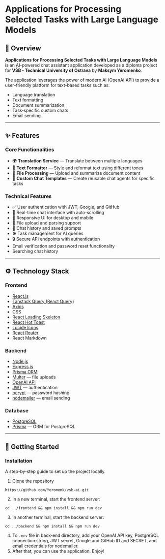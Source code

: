 # Applications for Processing Selected Tasks with Large Language Models

## 🧠 Overview

**Applications for Processing Selected Tasks with Large Language Models** is an AI-powered chat assistant application developed as a diploma project for **VŠB - Technical University of Ostrava** by **Maksym Yeromenko**.

The application leverages the power of modern AI (OpenAI API) to provide a user-friendly platform for text-based tasks such as:

- Language translation  
- Text formatting  
- Document summarization  
- Task-specific custom chats
- Email sending

---

## ✨ Features

### Core Functionalities

- 🌍 **Translation Service** — Translate between multiple languages  
- 🎨 **Text Formatter** — Style and reformat text using different tones  
- 📄 **File Processing** — Upload and summarize document content  
- 💬 **Custom Chat Templates** — Create reusable chat agents for specific tasks  

### Technical Features

- ✅ User authentication with JWT, Google, and GitHub
- 💬 Real-time chat interface with auto-scrolling  
- 📱 Responsive UI for desktop and mobile  
- 📁 File upload and parsing support  
- 💾 Chat history and saved prompts  
- ⚙️ Task management for AI queries  
- 🔒 Secure API endpoints with authentication
- Email verification and password reset functionality
- Searching chat history


---

## ⚙️ Technology Stack

### Frontend

- [React.js](https://reactjs.org/)  
- [Tanstack Query (React Query)](https://tanstack.com/query/latest)  
- [Axios](https://axios-http.com/)  
- CSS  
- [React Loading Skeleton](https://github.com/dvtng/react-loading-skeleton)  
- [React Hot Toast](https://react-hot-toast.com/)
- [Lucide Icons](https://lucide.dev/)
- [React Router](https://reactrouter.com/en/main)
- React Markdown

### Backend

- [Node.js](https://nodejs.org/)  
- [Express.js](https://expressjs.com/)  
- [Prisma ORM](https://www.prisma.io/)  
- [Multer](https://github.com/expressjs/multer) — file uploads  
- [OpenAI API](https://platform.reformateTextAi.com/)  
- [JWT](https://jwt.io/) — authentication
- [bcrypt](https://www.npmjs.com/package/bcrypt) — password hashing
- [nodemailer](https://nodemailer.com/about/) — email sending

### Database

- [PostgreSQL](https://www.postgresql.org/)
- [Prisma](https://www.prisma.io/) — ORM for PostgreSQL

---
## 🚀 Getting Started
### Installation
A step-by-step guide to set up the project locally.
1. Clone the repository
```
https://github.com/Yeromenk/vsb-ai.git
```
2. In a new terminal, start the frontend server:
```
cd ../frontend && npm install && npm run dev
```
3. In another terminal, start the backend server:
```
cd ../backend && npm install && npm run dev
```
4. To `.env` file in back-end directory, add your OpenAI API key, PostgreSQL connection string, JWT secret, Google and GitHub ID and SECRET, and email credentials for nodemailer.
5. After that, you can use the application. Enjoy!

